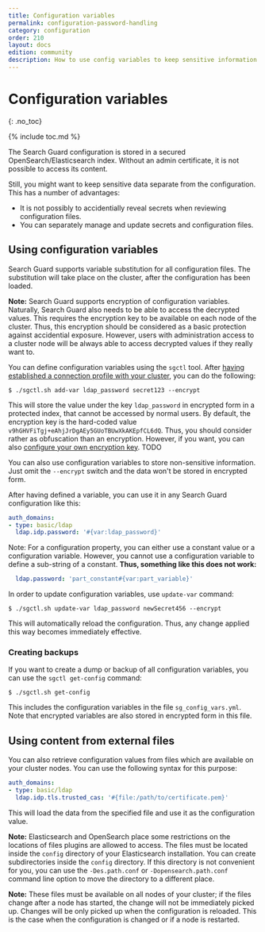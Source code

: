 ```yaml
---
title: Configuration variables
permalink: configuration-password-handling
category: configuration
order: 210
layout: docs
edition: community
description: How to use config variables to keep sensitive information like passwords separate from the Search Guard configuration.
---
```


<!--- Copyright 2020 floragunn GmbH -->

# Configuration variables
{: .no_toc}

{% include toc.md %}

The Search Guard configuration is stored in a secured OpenSearch/Elasticsearch index. Without an admin certificate, it is not possible to access its content. 

Still, you might want to keep sensitive data separate from the configuration. This has a number of advantages:

- It is not possibly to accidentially reveal secrets when reviewing configuration files.
- You can separately manage and update secrets and configuration files.

## Using configuration variables

Search Guard supports variable substitution for all configuration files. The substitution will take place on the cluster, after the configuration has been loaded.

**Note:** Search Guard supports encryption of configuration variables. Naturally, Search Guard also needs to be able to access the decrypted values. This requires the encryption key to be available on each node of the cluster. Thus, this encryption should be considered as a basic protection against accidential exposure. However, users with administration access to a cluster node will be always able to access decrypted values if they really want to.

You can define configuration variables using the `sgctl` tool. After [having established a connection profile with your cluster](configuration_sgctl_basics.md), you can do the following:

```
$ ./sgctl.sh add-var ldap_password secret123 --encrypt 
```

This will store the value under the key `ldap_password` in encrypted form in a protected index, that cannot be accessed by normal users. By default, the encryption key is the hard-coded value `v9hGHVFiTgj+eAhjJrDgAEy5GUoTBUwXkAKEpfCL6dQ`. Thus, you should consider rather as obfuscation than an encryption. However, if you want, you can also [configure your own encryption key](TODO). TODO

You can also use configuration variables to store non-sensitive information. Just omit the `--encrypt` switch and the data won't be stored in encrypted form.

After having defined a variable, you can use it in any Search Guard configuration like this:

```yaml
auth_domains:
- type: basic/ldap
  ldap.idp.password: '#{var:ldap_password}'
```

Note: For a configuration property, you can either use a constant value or a configuration variable. However, you cannot use a configuration variable to define a sub-string of a constant. **Thus, something like this does not work:**

```yaml
  ldap.password: 'part_constant#{var:part_variable}'
```

In order to update configuration variables, use `update-var` command:

```
$ ./sgctl.sh update-var ldap_password newSecret456 --encrypt 
```

This will automatically reload the configuration. Thus, any change applied this way becomes immediately effective.

### Creating backups

If you want to create a dump or backup of all configuration variables, you can use the `sgctl get-config` command:

```
$ ./sgctl.sh get-config
```

This includes the configuration variables in the file `sg_config_vars.yml`. Note that encrypted variables are also stored in encrypted form in this file.

## Using content from external files

You can also retrieve configuration values from files which are available on your cluster nodes. You can use the following syntax for this purpose:


```yaml
auth_domains:
- type: basic/ldap
  ldap.idp.tls.trusted_cas: '#{file:/path/to/certificate.pem}'
```

This will load the data from the specified file and use it as the configuration value.

**Note:** Elasticsearch and OpenSearch place some restrictions on the locations of files plugins are allowed to access. The files must be located inside the `config` directory of your Elasticsearch installation. You can create subdirectories inside the `config` directory. If this directory is not convenient for you, you can use the `-Des.path.conf` or `-Dopensearch.path.conf` command line option to move the directory to a different place.

**Note:** These files must be available on all nodes of your cluster; if the files change after a node has started, the change will not be immediately picked up. Changes will be only picked up when the configuration is reloaded. This is the case when the configuration is changed or if a node is restarted.


